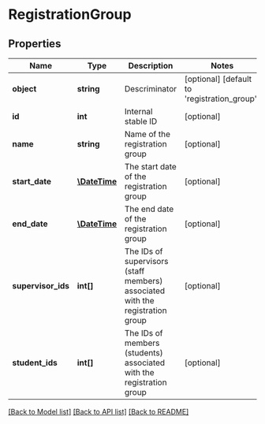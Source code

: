 # RegistrationGroup

## Properties
Name | Type | Description | Notes
------------ | ------------- | ------------- | -------------
**object** | **string** | Descriminator | [optional] [default to 'registration_group']
**id** | **int** | Internal stable ID | [optional] 
**name** | **string** | Name of the registration group | [optional] 
**start_date** | [**\DateTime**](\DateTime.md) | The start date of the registration group | [optional] 
**end_date** | [**\DateTime**](\DateTime.md) | The end date of the registration group | [optional] 
**supervisor_ids** | **int[]** | The IDs of supervisors (staff members) associated with the registration group | [optional] 
**student_ids** | **int[]** | The IDs of members (students) associated with the registration group | [optional] 

[[Back to Model list]](../README.md#documentation-for-models) [[Back to API list]](../README.md#documentation-for-api-endpoints) [[Back to README]](../README.md)



